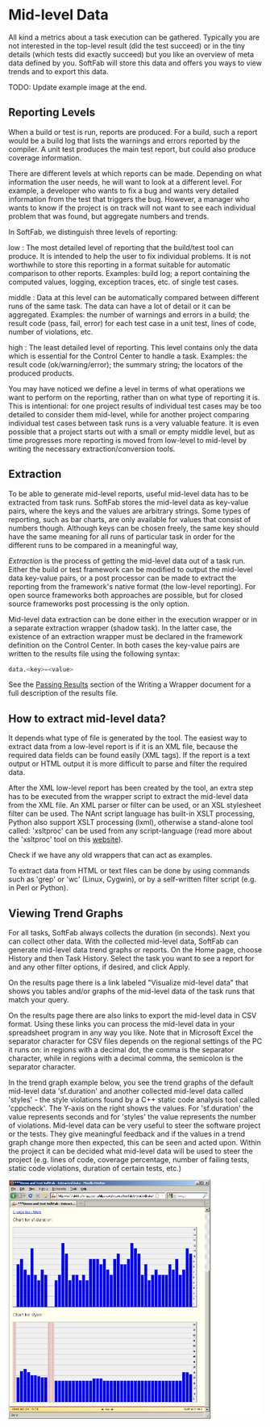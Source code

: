 # Mid-level Data

All kind a metrics about a task execution can be gathered. Typically you are not interested in the top-level result (did the test succeed) or in the tiny details (which tests did exactly succeed) but you like an overview of meta data defined by you. SoftFab will store this data and offers you ways to view trends and to export this data.

<p class="todo">TODO: Update example image at the end.</p>

## Reporting Levels

When a build or test is run, reports are produced. For a build, such a report would be a build log that lists the warnings and errors reported by the compiler. A unit test produces the main test report, but could also produce coverage information.

There are different levels at which reports can be made. Depending on what information the user needs, he will want to look at a different level. For example, a developer who wants to fix a bug and wants very detailed information from the test that triggers the bug. However, a manager who wants to know if the project is on track will not want to see each individual problem that was found, but aggregate numbers and trends.

In SoftFab, we distinguish three levels of reporting:

low
:   The most detailed level of reporting that the build/test tool can produce. It is intended to help the user to fix individual problems. It is not worthwhile to store this reporting in a format suitable for automatic comparison to other reports. Examples: build log; a report containing the computed values, logging, exception traces, etc. of single test cases.

middle
:   Data at this level can be automatically compared between different runs of the same task. The data can have a lot of detail or it can be aggregated. Examples: the number of warnings and errors in a build; the result code (pass, fail, error) for each test case in a unit test, lines of code, number of violations, etc.

high
:   The least detailed level of reporting. This level contains only the data which is essential for the Control Center to handle a task. Examples: the result code (ok/warning/error); the summary string; the locators of the produced products.

You may have noticed we define a level in terms of what operations we want to perform on the reporting, rather than on what type of reporting it is. This is intentional: for one project results of individual test cases may be too detailed to consider them mid-level, while for another project comparing individual test cases between task runs is a very valuable feature. It is even possible that a project starts out with a small or empty middle level, but as time progresses more reporting is moved from low-level to mid-level by writing the necessary extraction/conversion tools.

## Extraction

To be able to generate mid-level reports, useful mid-level data has to be extracted from task runs. SoftFab stores the mid-level data as key-value pairs, where the keys and the values are arbitrary strings. Some types of reporting, such as bar charts, are only available for values that consist of numbers though. Although keys can be chosen freely, the same key should have the same meaning for all runs of particular task in order for the different runs to be compared in a meaningful way,

_Extraction_ is the process of getting the mid-level data out of a task run. Either the build or test framework can be modified to output the mid-level data key-value pairs, or a post processor can be made to extract the reporting from the framework's native format (the low-level reporting). For open source frameworks both approaches are possible, but for closed source frameworks post processing is the only option.

Mid-level data extraction can be done either in the execution wrapper or in a separate extraction wrapper (shadow task). In the latter case, the existence of an extraction wrapper must be declared in the framework definition on the Control Center. In both cases the key-value pairs are written to the results file using the following syntax:

```python
data.<key>=<value>
```

See the [Passing Results](../../reference/wrappers/#passing-results) section of the Writing a Wrapper document for a full description of the results file.

## How to extract mid-level data?

It depends what type of file is generated by the tool. The easiest way to extract data from a low-level report is if it is an XML file, because the required data fields can be found easily (XML tags). If the report is a text output or HTML output it is more difficult to parse and filter the required data.

After the XML low-level report has been created by the tool, an extra step has to be executed from the wrapper script to extract the mid-level data from the XML file. An XML parser or filter can be used, or an XSL stylesheet filter can be used. The NAnt script language has built-in XSLT processing, Python also support XSLT processing (lxml), otherwise a stand-alone tool called: 'xsltproc' can be used from any script-language (read more about the 'xsltproc' tool on this [website](http://www.sagehill.net/docbookxsl/InstallingAProcessor.html)).

<p class="todo">Check if we have any old wrappers that can act as examples.</p>

To extract data from HTML or text files can be done by using commands such as 'grep' or 'wc' (Linux, Cygwin), or by a self-written filter script (e.g. in Perl or Python).

## Viewing Trend Graphs

For all tasks, SoftFab always collects the duration (in seconds). Next you can collect other data. With the collected mid-level data, SoftFab can generate mid-level data trend graphs or reports. On the Home page, choose History and then Task History. Select the task you want to see a report for and any other filter options, if desired, and click Apply.

On the results page there is a link labeled "Visualize mid-level data" that shows you tables and/or graphs of the mid-level data of the task runs that match your query.

On the results page there are also links to export the mid-level data in CSV format. Using these links you can process the mid-level data in your spreadsheet program in any way you like. Note that in Microsoft Excel the separator character for CSV files depends on the regional settings of the PC it runs on: in regions with a decimal dot, the comma is the separator character, while in regions with a decimal comma, the semicolon is the separator character.

In the trend graph example below, you see the trend graphs of the default mid-level data 'sf.duration' and another collected mid-level data called 'styles' - the style violations found by a C++ static code analysis tool called 'cppcheck'. The Y-axis on the right shows the values. For 'sf.duration' the value represents seconds and for 'styles' the value represents the number of violations. Mid-level data can be very useful to steer the software project or the tests. They give meaningful feedback and if the values in a trend graph change more then expected, this can be seen and acted upon. Within the project it can be decided what mid-level data will be used to steer the project (e.g. lines of code, coverage percentage, number of failing tests, static code violations, duration of certain tests, etc.)

![trendgraph example](trendgraph.png)
